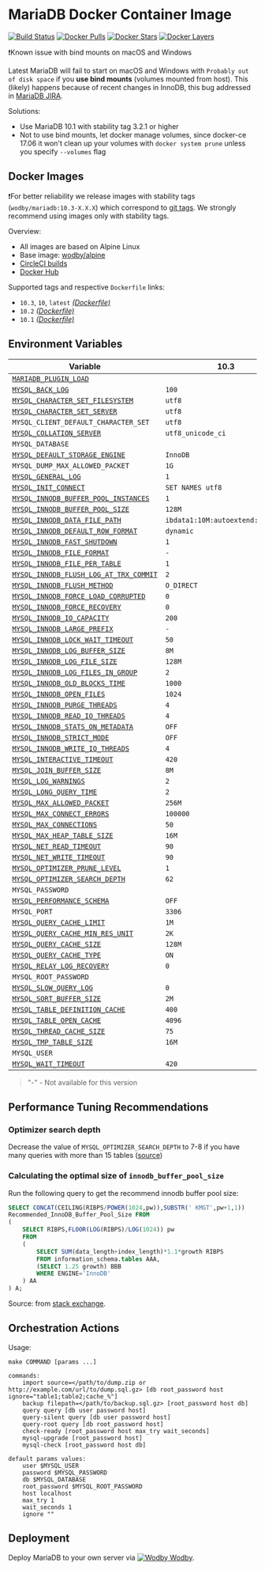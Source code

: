 # MariaDB Docker Container Image

[![Build Status](https://circleci.com/gh/wodby/mariadb/tree/master.svg?style=shield&circle-token=cc886e09fd6fd0458c7d0e4563ab90d072ccd0bc)](https://circleci.com/gh/wodby/mariadb)
[![Docker Pulls](https://img.shields.io/docker/pulls/wodby/mariadb.svg)](https://hub.docker.com/r/wodby/mariadb)
[![Docker Stars](https://img.shields.io/docker/stars/wodby/mariadb.svg)](https://hub.docker.com/r/wodby/mariadb)
[![Docker Layers](https://images.microbadger.com/badges/image/wodby/mariadb.svg)](https://microbadger.com/images/wodby/mariadb)

❗Known issue with bind mounts on macOS and Windows

Latest MariaDB will fail to start on macOS and Windows with `Probably out of disk space` if you **use bind mounts** (volumes mounted from host). This (likely) happens because of recent changes in InnoDB, this bug addressed in [MariaDB JIRA](https://jira.mariadb.org/browse/MDEV-16015). 

Solutions:

* Use MariaDB 10.1 with stability tag 3.2.1 or higher
* Not to use bind mounts, let docker manage volumes, since docker-ce 17.06 it won't clean up your volumes with `docker system prune` unless you specify `--volumes` flag

## Docker Images

❗For better reliability we release images with stability tags (`wodby/mariadb:10.3-X.X.X`) which correspond to [git tags](https://github.com/wodby/mariadb/releases). We strongly recommend using images only with stability tags. 

Overview:

* All images are based on Alpine Linux
* Base image: [wodby/alpine](https://github.com/wodby/alpine)
* [CircleCI builds](https://circleci.com/gh/wodby/mariadb) 
* [Docker Hub](https://hub.docker.com/r/wodby/mariadb)

Supported tags and respective `Dockerfile` links:

* `10.3`, `10`, `latest` [_(Dockerfile)_](https://github.com/wodby/mariadb/tree/master/10/Dockerfile)
* `10.2` [_(Dockerfile)_](https://github.com/wodby/mariadb/tree/master/10/Dockerfile)
* `10.1` [_(Dockerfile)_](https://github.com/wodby/mariadb/tree/master/10/Dockerfile)

## Environment Variables

| Variable                                 | 10.3                             | 10.2                             | 10.1                             |
| ---------------------------------------- | -------------------              | -------------------              | -----------------                |
| [`MARIADB_PLUGIN_LOAD`]                  |                                  |                                  |                                  |
| [`MYSQL_BACK_LOG`]                       | `100`                            | `100`                            | `100`                            |
| [`MYSQL_CHARACTER_SET_FILESYSTEM`]       | `utf8`                           | `utf8`                           | `utf8`                           |
| [`MYSQL_CHARACTER_SET_SERVER`]           | `utf8`                           | `utf8`                           | `utf8`                           |
| `MYSQL_CLIENT_DEFAULT_CHARACTER_SET`     | `utf8`                           | `utf8`                           | `utf8`                           |
| [`MYSQL_COLLATION_SERVER`]               | `utf8_unicode_ci`                | `utf8_unicode_ci`                | `utf8_unicode_ci`                |
| `MYSQL_DATABASE`                         |                                  |                                  |                                  |
| [`MYSQL_DEFAULT_STORAGE_ENGINE`]         | `InnoDB`                         | `InnoDB`                         | `InnoDB`                         |
| `MYSQL_DUMP_MAX_ALLOWED_PACKET`          | `1G`                             | `1G`                             | `1G`                             |
| [`MYSQL_GENERAL_LOG`]                    | `1`                              | `1`                              | `1`                              |
| [`MYSQL_INIT_CONNECT`]                   | `SET NAMES utf8`                 | `SET NAMES utf8`                 | `SET NAMES utf8`                 |
| [`MYSQL_INNODB_BUFFER_POOL_INSTANCES`]   | `1`                              | `1`                              | `1`                              |
| [`MYSQL_INNODB_BUFFER_POOL_SIZE`]        | `128M`                           | `128M`                           | `128M`                           |
| [`MYSQL_INNODB_DATA_FILE_PATH`]          | `ibdata1:10M:autoextend:max:10G` | `ibdata1:10M:autoextend:max:10G` | `ibdata1:10M:autoextend:max:10G` |
| [`MYSQL_INNODB_DEFAULT_ROW_FORMAT`]      | `dynamic`                        | `dynamic`                        | `dynamic`                        |
| [`MYSQL_INNODB_FAST_SHUTDOWN`]           | `1`                              | `1`                              | `1`                              |
| [`MYSQL_INNODB_FILE_FORMAT`]             | `-`                              | `-`                              | `barracuda`                      |
| [`MYSQL_INNODB_FILE_PER_TABLE`]          | `1`                              | `1`                              | `1`                              |
| [`MYSQL_INNODB_FLUSH_LOG_AT_TRX_COMMIT`] | `2`                              | `2`                              | `2`                              |
| [`MYSQL_INNODB_FLUSH_METHOD`]            | `O_DIRECT`                       | `O_DIRECT`                       | `O_DIRECT`                       |
| [`MYSQL_INNODB_FORCE_LOAD_CORRUPTED`]    | `0`                              | `0`                              | `0`                              |
| [`MYSQL_INNODB_FORCE_RECOVERY`]          | `0`                              | `0`                              | `0`                              |
| [`MYSQL_INNODB_IO_CAPACITY`]             | `200`                            | `200`                            | `200`                            |
| [`MYSQL_INNODB_LARGE_PREFIX`]            | `-`                              | `-`                              | `1`                              |
| [`MYSQL_INNODB_LOCK_WAIT_TIMEOUT`]       | `50`                             | `50`                             | `50`                             |
| [`MYSQL_INNODB_LOG_BUFFER_SIZE`]         | `8M`                             | `8M`                             | `8M`                             |
| [`MYSQL_INNODB_LOG_FILE_SIZE`]           | `128M`                           | `128M`                           | `128M`                           |
| [`MYSQL_INNODB_LOG_FILES_IN_GROUP`]      | `2`                              | `2`                              | `2`                              |
| [`MYSQL_INNODB_OLD_BLOCKS_TIME`]         | `1000`                           | `1000`                           | `1000`                           |
| [`MYSQL_INNODB_OPEN_FILES`]              | `1024`                           | `1024`                           | `1024`                           |
| [`MYSQL_INNODB_PURGE_THREADS`]           | `4`                              | `4`                              | `1`                              |
| [`MYSQL_INNODB_READ_IO_THREADS`]         | `4`                              | `4`                              | `4`                              |
| [`MYSQL_INNODB_STATS_ON_METADATA`]       | `OFF`                            | `OFF`                            | `OFF`                            |
| [`MYSQL_INNODB_STRICT_MODE`]             | `OFF`                            | `OFF`                            | `OFF`                            |
| [`MYSQL_INNODB_WRITE_IO_THREADS`]        | `4`                              | `4`                              | `4`                              |
| [`MYSQL_INTERACTIVE_TIMEOUT`]            | `420`                            | `420`                            | `420`                            |
| [`MYSQL_JOIN_BUFFER_SIZE`]               | `8M`                             | `8M`                             | `8M`                             |
| [`MYSQL_LOG_WARNINGS`]                   | `2`                              | `2`                              | `2`                              |
| [`MYSQL_LONG_QUERY_TIME`]                | `2`                              | `2`                              | `2`                              |
| [`MYSQL_MAX_ALLOWED_PACKET`]             | `256M`                           | `256M`                           | `256M`                           |
| [`MYSQL_MAX_CONNECT_ERRORS`]             | `100000`                         | `100000`                         | `100000`                         |
| [`MYSQL_MAX_CONNECTIONS`]                | `50`                             | `50`                             | `50`                             |
| [`MYSQL_MAX_HEAP_TABLE_SIZE`]            | `16M`                            | `16M`                            | `16M`                            |
| [`MYSQL_NET_READ_TIMEOUT`]               | `90`                             | `90`                             | `90`                             |
| [`MYSQL_NET_WRITE_TIMEOUT`]              | `90`                             | `90`                             | `90`                             |
| [`MYSQL_OPTIMIZER_PRUNE_LEVEL`]          | `1`                              | `1`                              | `1`                              |
| [`MYSQL_OPTIMIZER_SEARCH_DEPTH`]         | `62`                             | `62`                             | `62`                             |
| `MYSQL_PASSWORD`                         |                                  |                                  |                                  |
| [`MYSQL_PERFORMANCE_SCHEMA`]             | `OFF`                            | `OFF`                            | `OFF`                            |
| `MYSQL_PORT`                             | `3306`                           | `3306`                           | `3306`                           |
| [`MYSQL_QUERY_CACHE_LIMIT`]              | `1M`                             | `1M`                             | `1M`                             |
| [`MYSQL_QUERY_CACHE_MIN_RES_UNIT`]       | `2K`                             | `2K`                             | `2K`                             |
| [`MYSQL_QUERY_CACHE_SIZE`]               | `128M`                           | `128M`                           | `128M`                           |
| [`MYSQL_QUERY_CACHE_TYPE`]               | `ON`                             | `ON`                             | `ON`                             |
| [`MYSQL_RELAY_LOG_RECOVERY`]             | `0`                              | `0`                              | `0`                              |
| `MYSQL_ROOT_PASSWORD`                    |                                  |                                  |                                  |
| [`MYSQL_SLOW_QUERY_LOG`]                 | `0`                              | `0`                              | `0`                              |
| [`MYSQL_SORT_BUFFER_SIZE`]               | `2M`                             | `2M`                             | `2M`                             |
| [`MYSQL_TABLE_DEFINITION_CACHE`]         | `400`                            | `400`                            | `400`                            |
| [`MYSQL_TABLE_OPEN_CACHE`]               | `4096`                           | `4096`                           | `4096`                           |
| [`MYSQL_THREAD_CACHE_SIZE`]              | `75`                             | `75`                             | `75`                             |
| [`MYSQL_TMP_TABLE_SIZE`]                 | `16M`                            | `16M`                            | `16M`                            |
| `MYSQL_USER`                             |                                  |                                  |                                  |
| [`MYSQL_WAIT_TIMEOUT`]                   | `420`                            | `420`                            | `420`                            |

> "-" - Not available for this version

## Performance Tuning Recommendations

### Optimizer search depth

Decrease the value of `MYSQL_OPTIMIZER_SEARCH_DEPTH` to 7-8 if you have many queries with more than 15 tables ([source](https://mariadb.com/resources/blog/setting-optimizer-search-depth-mysql))

### Calculating the optimal size of `innodb_buffer_pool_size`

Run the following query to get the recommend innodb buffer pool size:

```sql
SELECT CONCAT(CEILING(RIBPS/POWER(1024,pw)),SUBSTR(' KMGT',pw+1,1))
Recommended_InnoDB_Buffer_Pool_Size FROM
(
    SELECT RIBPS,FLOOR(LOG(RIBPS)/LOG(1024)) pw
    FROM
    (
        SELECT SUM(data_length+index_length)*1.1*growth RIBPS
        FROM information_schema.tables AAA,
        (SELECT 1.25 growth) BBB
        WHERE ENGINE='InnoDB'
    ) AA
) A;
```

Source: from [stack exchange](https://dba.stackexchange.com/a/27472/134547).

## Orchestration Actions

Usage:
```
make COMMAND [params ...]
 
commands:
    import source=</path/to/dump.zip or http://example.com/url/to/dump.sql.gz> [db root_password host ignore="table1;table2;cache_%"] 
    backup filepath=</path/to/backup.sql.gz> [root_password host db] 
    query query [db user password host] 
    query-silent query [db user password host] 
    query-root query [db root_password host]
    check-ready [root_password host max_try wait_seconds]  
    mysql-upgrade [root_password host]  
    mysql-check [root_password host db]  
    
default params values:
    user $MYSQL_USER
    password $MYSQL_PASSWORD
    db $MYSQL_DATABASE
    root_password $MYSQL_ROOT_PASSWORD
    host localhost
    max_try 1
    wait_seconds 1
    ignore ""
```

## Deployment

Deploy MariaDB to your own server via [![Wodby](https://www.google.com/s2/favicons?domain=wodby.com) Wodby](https://wodby.com/stacks/mariadb).


[`MARIADB_PLUGIN_LOAD`]: https://mariadb.com/kb/en/library/plugin-overview/#installing-a-plugin-with-plugin-load
[`MYSQL_BACK_LOG`]: https://mariadb.com/kb/en/library/server-system-variables#back_log
[`MYSQL_CHARACTER_SET_FILESYSTEM`]: https://mariadb.com/kb/en/library/server-system-variables#character_set_filesystem 
[`MYSQL_CHARACTER_SET_SERVER`]: https://mariadb.com/kb/en/library/server-system-variables#character_set_server 
[`MYSQL_COLLATION_SERVER`]: https://mariadb.com/kb/en/library/server-system-variables#collation_server
[`MYSQL_DEFAULT_STORAGE_ENGINE`]: https://mariadb.com/kb/en/library/server-system-variables#default_storage_engine
[`MYSQL_GENERAL_LOG`]: https://mariadb.com/kb/en/library/server-system-variables#general_log
[`MYSQL_INIT_CONNECT`]: https://mariadb.com/kb/en/library/server-system-variables#init_connect
[`MYSQL_INNODB_BUFFER_POOL_INSTANCES`]: https://mariadb.com/kb/en/library/xtradbinnodb-server-system-variables#innodb_buffer_pool_instances
[`MYSQL_INNODB_BUFFER_POOL_SIZE`]: https://mariadb.com/kb/en/library/xtradbinnodb-server-system-variables#innodb_buffer_pool_size
[`MYSQL_INNODB_DATA_FILE_PATH`]: https://mariadb.com/kb/en/library/xtradbinnodb-server-system-variables#innodb_data_file_path
[`MYSQL_INNODB_DEFAULT_ROW_FORMAT`]: https://mariadb.com/kb/en/library/xtradbinnodb-server-system-variables/#innodb_default_row_format
[`MYSQL_INNODB_FAST_SHUTDOWN`]: https://mariadb.com/kb/en/library/xtradbinnodb-server-system-variables#innodb_fast_shutdown
[`MYSQL_INNODB_FILE_FORMAT`]: https://mariadb.com/kb/en/library/xtradbinnodb-server-system-variables#innodb_file_format
[`MYSQL_INNODB_FILE_PER_TABLE`]: https://mariadb.com/kb/en/library/xtradbinnodb-server-system-variables#innodb_file_per_table
[`MYSQL_INNODB_FLUSH_LOG_AT_TRX_COMMIT`]: https://mariadb.com/kb/en/library/xtradbinnodb-server-system-variables#innodb_flush_log_at_trx_commit
[`MYSQL_INNODB_FLUSH_METHOD`]: https://mariadb.com/kb/en/library/xtradbinnodb-server-system-variables#innodb_flush_method
[`MYSQL_INNODB_FORCE_LOAD_CORRUPTED`]: https://mariadb.com/kb/en/library/xtradbinnodb-server-system-variables#innodb_force_load_corrupted
[`MYSQL_INNODB_FORCE_RECOVERY`]: https://mariadb.com/kb/en/library/innodb-system-variables/#innodb_force_recovery
[`MYSQL_INNODB_IO_CAPACITY`]: https://mariadb.com/kb/en/library/xtradbinnodb-server-system-variables#innodb_io_capacity
[`MYSQL_INNODB_LARGE_PREFIX`]: https://mariadb.com/kb/en/library/xtradbinnodb-server-system-variables#innodb_large_prefix
[`MYSQL_INNODB_LOCK_WAIT_TIMEOUT`]: https://mariadb.com/kb/en/library/xtradbinnodb-server-system-variables#innodb_lock_wait_timeout
[`MYSQL_INNODB_LOG_BUFFER_SIZE`]: https://mariadb.com/kb/en/library/xtradbinnodb-server-system-variables#innodb_log_buffer_size
[`MYSQL_INNODB_LOG_FILE_SIZE`]: https://mariadb.com/kb/en/library/xtradbinnodb-server-system-variables#innodb_log_file_size
[`MYSQL_INNODB_LOG_FILES_IN_GROUP`]: https://mariadb.com/kb/en/library/xtradbinnodb-server-system-variables#innodb_log_files_in_group
[`MYSQL_INNODB_OLD_BLOCKS_TIME`]: https://mariadb.com/kb/en/library/xtradbinnodb-server-system-variables#innodb_old_blocks_time
[`MYSQL_INNODB_OPEN_FILES`]: https://mariadb.com/kb/en/library/xtradbinnodb-server-system-variables#innodb_open_files
[`MYSQL_INNODB_PURGE_THREADS`]: https://mariadb.com/kb/en/library/innodb-system-variables/#innodb_purge_threads
[`MYSQL_INNODB_READ_IO_THREADS`]: https://mariadb.com/kb/en/library/xtradbinnodb-server-system-variables#innodb_read_io_threads
[`MYSQL_INNODB_STATS_ON_METADATA`]: https://mariadb.com/kb/en/library/xtradbinnodb-server-system-variables#innodb_stats_on_metadata
[`MYSQL_INNODB_STRICT_MODE`]: https://mariadb.com/kb/en/library/xtradbinnodb-server-system-variables#innodb_strict_mode
[`MYSQL_INNODB_WRITE_IO_THREADS`]: https://mariadb.com/kb/en/library/xtradbinnodb-server-system-variables#innodb_write_io_threads
[`MYSQL_INTERACTIVE_TIMEOUT`]: https://mariadb.com/kb/en/library/server-system-variables#interactive_timeout
[`MYSQL_JOIN_BUFFER_SIZE`]: https://mariadb.com/kb/en/library/server-system-variables#join_buffer_size
[`MYSQL_LOG_WARNINGS`]: https://mariadb.com/kb/en/library/server-system-variables/#log_warnings
[`MYSQL_LONG_QUERY_TIME`]: https://mariadb.com/kb/en/library/server-system-variables#long_query_time
[`MYSQL_MAX_ALLOWED_PACKET`]: https://mariadb.com/kb/en/library/server-system-variables#max_allowed_packet
[`MYSQL_MAX_CONNECT_ERRORS`]: https://mariadb.com/kb/en/library/server-system-variables#max_connect_errors
[`MYSQL_MAX_CONNECTIONS`]: https://mariadb.com/kb/en/library/server-system-variables#max_connections
[`MYSQL_MAX_HEAP_TABLE_SIZE`]: https://mariadb.com/kb/en/library/server-system-variables#max_heap_table_size
[`MYSQL_NET_READ_TIMEOUT`]: https://mariadb.com/kb/en/library/server-system-variables#net_read_timeout
[`MYSQL_NET_WRITE_TIMEOUT`]: https://mariadb.com/kb/en/library/server-system-variables#net_write_timeout
[`MYSQL_OPTIMIZER_PRUNE_LEVEL`]: https://mariadb.com/kb/en/library/server-system-variables/#optimizer_prune_level
[`MYSQL_OPTIMIZER_SEARCH_DEPTH`]: https://mariadb.com/kb/en/library/server-system-variables/#optimizer_search_depth
[`MYSQL_PERFORMANCE_SCHEMA`]: https://mariadb.com/kb/en/library/performance-schema-system-variables#performance_schema
[`MYSQL_QUERY_CACHE_LIMIT`]: https://mariadb.com/kb/en/library/server-system-variables#query_cache_limit
[`MYSQL_QUERY_CACHE_MIN_RES_UNIT`]: https://mariadb.com/kb/en/library/server-system-variables#query_cache_min_res_unit
[`MYSQL_QUERY_CACHE_SIZE`]: https://mariadb.com/kb/en/library/server-system-variables#query_cache_size
[`MYSQL_QUERY_CACHE_TYPE`]: https://mariadb.com/kb/en/library/server-system-variables#query_cache_type
[`MYSQL_RELAY_LOG_RECOVERY`]: https://mariadb.com/kb/en/library/replication-and-binary-log-server-system-variables#relay_log_recovery
[`MYSQL_SLOW_QUERY_LOG`]: https://mariadb.com/kb/en/library/server-system-variables#slow_query_log
[`MYSQL_SORT_BUFFER_SIZE`]: https://mariadb.com/kb/en/library/server-system-variables#sort_buffer_size
[`MYSQL_TABLE_DEFINITION_CACHE`]: https://mariadb.com/kb/en/library/server-system-variables#table_definition_cache
[`MYSQL_TABLE_OPEN_CACHE`]: https://mariadb.com/kb/en/library/server-system-variables#table_open_cache
[`MYSQL_THREAD_CACHE_SIZE`]: https://mariadb.com/kb/en/library/server-system-variables#thread_cache_size
[`MYSQL_TMP_TABLE_SIZE`]: https://mariadb.com/kb/en/library/server-system-variables#tmp_table_size
[`MYSQL_WAIT_TIMEOUT`]: https://mariadb.com/kb/en/library/server-system-variables#wait_timeout
